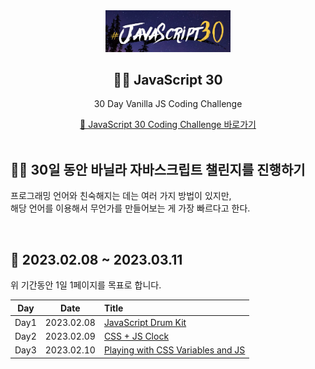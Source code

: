 <div align="center">
  <img width="200px;" src="./images/javascript_30.png"/>
</div>
<h2 align="center">💪🏻 JavaScript 30</h2>
<p align="center">30 Day Vanilla JS Coding Challenge</p>
<div align="center">
    <a href="https://javascript30.com/">🔗 JavaScript 30 Coding Challenge 바로가기</a>
</div>

<br>

## 💪🏻 30일 동안 바닐라 자바스크립트 챌린지를 진행하기

프로그래밍 언어와 친숙해지는 데는 여러 가지 방법이 있지만,  
해당 언어를 이용해서 무언가를 만들어보는 게 가장 빠르다고 한다.

<br>

## 📆 2023.02.08 ~ 2023.03.11

위 기간동안 1일 1페이지를 목표로 합니다.

| Day  |    Date    | Title                                                                                  |
| :--: | :--------: | :------------------------------------------------------------------------------------- |
| Day1 | 2023.02.08 | [JavaScript Drum Kit](https://github.com/mireyhgnay/javascript-30-days/tree/main/Day1) |
| Day2 | 2023.02.09 | [CSS + JS Clock](https://github.com/mireyhgnay/javascript-30-days/tree/main/Day2)      |
| Day3 | 2023.02.10 | [Playing with CSS Variables and JS]()                                                  |
